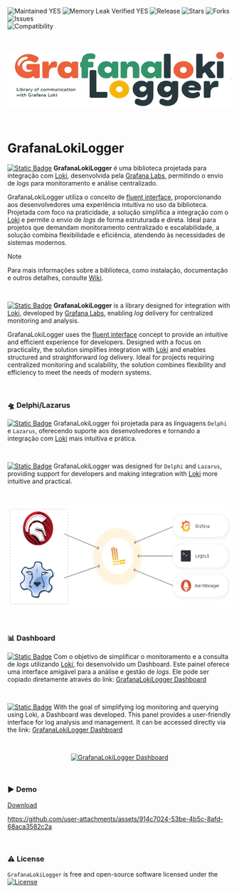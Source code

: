 ![Maintained YES](https://img.shields.io/badge/Maintained%3F-yes-green.svg?style=flat-square&color=important)
![Memory Leak Verified YES](https://img.shields.io/badge/Memory%20Leak%20Verified%3F-yes-green.svg?style=flat-square&color=important)
![Release](https://img.shields.io/github/v/release/antoniojmsjr/GrafanaLokiLogger?label=Latest%20release&style=flat-square&color=important)
![Stars](https://img.shields.io/github/stars/antoniojmsjr/GrafanaLokiLogger.svg?style=flat-square)
![Forks](https://img.shields.io/github/forks/antoniojmsjr/GrafanaLokiLogger.svg?style=flat-square)
![Issues](https://img.shields.io/github/issues/antoniojmsjr/GrafanaLokiLogger.svg?style=flat-square&color=blue)</br>
![Compatibility](https://img.shields.io/badge/Compatibility-Delphi,%20Lazarus-3db36a?style=flat-square)

</br>
<p align="center">
  <a href="https://github.com/antoniojmsjr/GrafanaLokiLogger/blob/main/Image/Logo.png">
    <img alt="GrafanaLokiLogger" height="130" width="600" src="https://github.com/antoniojmsjr/GrafanaLokiLogger/blob/main/Image/Logo.png">
  </a>
</p>
</br>

# GrafanaLokiLogger

[![Static Badge](https://img.shields.io/badge/Portugu%C3%AAs-(ptBR)-07C160)](https://github.com/antoniojmsjr/GrafanaLokiLogger) **GrafanaLokiLogger** é uma biblioteca projetada para integração com [Loki](https://grafana.com/oss/loki/), desenvolvida pela [Grafana Labs](https://grafana.com/), permitindo o envio de *logs* para monitoramento e análise centralizado.

GrafanaLokiLogger utiliza o conceito de [fluent interface](https://en.wikipedia.org/wiki/Fluent_interface), proporcionando aos desenvolvedores uma experiência intuitiva no uso da biblioteca. Projetada com foco na praticidade, a solução simplifica a integração com o [Loki](https://grafana.com/oss/loki/) e permite o envio de *logs* de forma estruturada e direta. 
Ideal para projetos que demandam monitoramento centralizado e escalabilidade, a solução combina flexibilidade e eficiência, atendendo às necessidades de sistemas modernos.

> [!NOTE]
> Para mais informações sobre a biblioteca, como instalação, documentação e outros detalhes, consulte [Wiki](https://github.com/antoniojmsjr/GrafanaLokiLogger/wiki).

</br>

[![Static Badge](https://img.shields.io/badge/English-(enUS)-D14836)](https://github.com/antoniojmsjr/GrafanaLokiLogger) **GrafanaLokiLogger** is a library designed for integration with [Loki](https://grafana.com/oss/loki/), developed by [Grafana Labs](https://grafana.com/), enabling *log* delivery for centralized monitoring and analysis. 

GrafanaLokiLogger uses the [fluent interface](https://en.wikipedia.org/wiki/Fluent_interface) concept to provide an intuitive and efficient experience for developers. Designed with a focus on practicality, the solution simplifies integration with [Loki](https://grafana.com/oss/loki/) and enables structured and straightforward *log* delivery. Ideal for projects requiring centralized monitoring and scalability, the solution combines flexibility and efficiency to meet the needs of modern systems.

</br>

### :flying_saucer: Delphi/Lazarus

[![Static Badge](https://img.shields.io/badge/Portugu%C3%AAs-(ptBR)-07C160)](https://github.com/antoniojmsjr/GrafanaLokiLogger) GrafanaLokiLogger foi projetada para as linguagens `Delphi` e `Lazarus`, oferecendo suporte aos desenvolvedores e tornando a integração com [Loki](https://grafana.com/oss/loki/) mais intuitiva e prática.

</br>

[![Static Badge](https://img.shields.io/badge/English-(enUS)-D14836)](https://github.com/antoniojmsjr/GrafanaLokiLogger) GrafanaLokiLogger was designed for `Delphi` and `Lazarus`, providing support for developers and making integration with [Loki](https://grafana.com/oss/loki/) more intuitive and practical.

</br>
<p align="center">
  <a href="https://github.com/antoniojmsjr/GrafanaLokiLogger/blob/main/Image/Loki.png">
    <img alt="GrafanaLokiLogger Delphi/Lazarus" height="230" width="600" src="https://github.com/antoniojmsjr/GrafanaLokiLogger/blob/main/Image/Loki.png">
  </a>
</p>
</br>

### :bar_chart: Dashboard

[![Static Badge](https://img.shields.io/badge/Portugu%C3%AAs-(ptBR)-07C160)](https://github.com/antoniojmsjr/GrafanaLokiLogger) Com o objetivo de simplificar o monitoramento e a consulta de *logs* utilizando [Loki](https://grafana.com/oss/loki/), foi desenvolvido um Dashboard. Este painel oferece uma interface amigável para a análise e gestão de *logs*. Ele pode ser copiado diretamente através do link: [GrafanaLokiLogger Dashboard](https://grafana.com/grafana/dashboards/22349-grafanalokilogger)

</br>

[![Static Badge](https://img.shields.io/badge/English-(enUS)-D14836)](https://github.com/antoniojmsjr/GrafanaLokiLogger) With the goal of simplifying log monitoring and querying using Loki, a Dashboard was developed. This panel provides a user-friendly interface for log analysis and management. It can be accessed directly via the link: [GrafanaLokiLogger Dashboard](https://grafana.com/grafana/dashboards/22349-grafanalokilogger)

</br>
<p align="center">
  <a href="https://github.com/user-attachments/assets/19da337e-8274-443d-addc-ce3c8c9834cb">
    <img alt="GrafanaLokiLogger Dashboard" height="550" width=100% src="https://github.com/user-attachments/assets/19da337e-8274-443d-addc-ce3c8c9834cb">
  </a>
</p>
</br>

### :arrow_forward: Demo

[Download](https://github.com/user-attachments/files/17877452/GrafanaLokiLogger.zip)

https://github.com/user-attachments/assets/914c7024-53be-4b5c-8afd-68aca3582c2a

</br>

### :warning: License
`GrafanaLokiLogger` is free and open-source software licensed under the [![License](https://img.shields.io/badge/license-Apache%202.0-blue.svg)](https://github.com/antoniojmsjr/GrafanaLokiLogger/blob/master/LICENSE)
